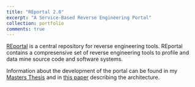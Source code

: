 ```yaml
---
title: "REportal 2.0"
excerpt: "A Service-Based Reverse Engineering Portal"
collection: portfolio
comments: true
---
```


[REportal](https://reportal.cs.drexel.edu) is a central repository for reverse engineering tools.	REportal contains a compresensive set of reverse engineering tools to profile and data mine source code and software systems.

Information about the development of the portal can be found in my [Masters Thesis](/publication/msthesis) and in [this paper](/publication/icpc2008) describing the architecture. 
